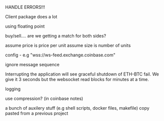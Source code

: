 HANDLE ERRORS!!!

Client package does a lot

using floating point

buy/sell.... are we getting a match for both sides?

assume price is price per unit
assume size is number of units

config - e.g "wss://ws-feed.exchange.coinbase.com"

ignore message sequence

Interrupting the application will see graceful shutdown of ETH-BTC fail. We give
it 3 seconds but the websocket read blocks for minutes at a time.

logging

use compression? (in coinbase notes)

a bunch of auxilery stuff (e.g shell scripts, docker files, makefile) copy pasted from a previous project